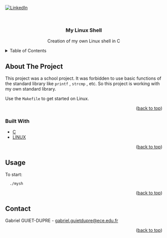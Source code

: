 <div id="top"></div>

[![LinkedIn][linkedin-shield]][linkedin-url]



<!-- PROJECT LOGO -->
<br />
<div align="center">
  <h3 align="center">My Linux Shell</h3>

  <p align="center">
    Creation of my own Linux shell in C
</div>



<!-- TABLE OF CONTENTS -->
<details>
  <summary>Table of Contents</summary>
  <ol>
    <li>
      <a href="#about-the-project">About The Project</a>
      <ul>
        <li><a href="#built-with">Built With</a></li>
      </ul>
    </li>
    <li><a href="#usage">Usage</a></li>
    <li><a href="#contact">Contact</a></li>
  </ol>
</details>



<!-- ABOUT THE PROJECT -->
## About The Project

This project was a school project. It was forbidden to use basic functions of the standard library like `printf` , `strcmp` , etc. So this project is working with my own standard library.

Use the `Makefile` to get started on Linux.

<p align="right">(<a href="#top">back to top</a>)</p>

### Built With


* [C](https://fr.wikipedia.org/wiki/C_(langage))
* [LINUX](https://fr.wikipedia.org/wiki/Linux)

<p align="right">(<a href="#top">back to top</a>)</p>


<!-- USAGE EXAMPLES -->
## Usage

To start:

      ./mysh

<p align="right">(<a href="#top">back to top</a>)</p>


<!-- CONTACT -->
## Contact

Gabriel GUIET-DUPRE - 
gabriel.guietdupre@ece.edu.fr

<p align="right">(<a href="#top">back to top</a>)</p>



<!-- MARKDOWN LINKS & IMAGES -->
<!-- https://www.markdownguide.org/basic-syntax/#reference-style-links -->
[contributors-shield]: https://img.shields.io/github/contributors/Gab404/Best-README-Template.svg?style=for-the-badge
[contributors-url]: https://github.com/Gab404/runner/graphs/contributors
[forks-shield]: https://img.shields.io/github/forks/Gab404/Best-README-Template.svg?style=for-the-badge
[forks-url]: https://github.com/Gab404/runner/network/members
[linkedin-shield]: https://img.shields.io/badge/-LinkedIn-black.svg?style=for-the-badge&logo=linkedin&colorB=555
[linkedin-url]: https://linkedin.com/in/gabriel-guiet-dupre
[product-screenshot]: assets/screenshot.png
